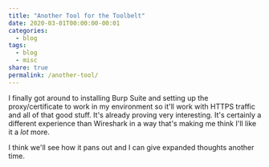 ```yaml
---
title: "Another Tool for the Toolbelt"
date: 2020-03-01T00:00:00-00:01
categories:
  - blog
tags:
  - blog
  - misc
share: true
permalink: /another-tool/
---
```


I finally got around to installing Burp Suite and setting up the proxy/certificate to work in my environment so it'll work with HTTPS traffic and all of that good stuff. It's already proving very interesting. It's certainly a different experience than Wireshark in a way that's making me think I'll like it a *lot* more.

I think we'll see how it pans out and I can give expanded thoughts another time.
